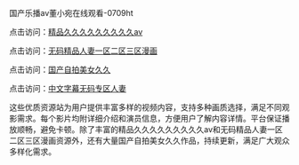 国产乐播av董小宛在线观看-0709ht

点击访问：<a href="https://heiliaoxqkkct.pages.dev">精品久久久久久久久久久aⅴ</a>

点击访问：<a href="https://heiliaoxwd5i8.pages.dev">无码精品人妻一区二区三区漫画</a>

点击访问：<a href="https://heiliaowt0d7p.pages.dev">国产自拍美女久久</a>

点击访问：<a href="https://heiliaoga6s9v.pages.dev">中文字幕无码专区人妻</a>

这些优质资源站为用户提供丰富多样的视频内容，支持多种画质选择，满足不同观影需求。每个影片均附详细介绍和演员信息，方便用户了解内容详情。平台保证播放顺畅，避免卡顿。除了丰富的精品久久久久久久久久久aⅴ和无码精品人妻一区二区三区漫画资源外，还有大量国产自拍美女久久作品，持续更新，满足广大观众多样化需求。

<span style="display:none;">[Canonical link](https://github.com/met20250709/met6 ）</span>
